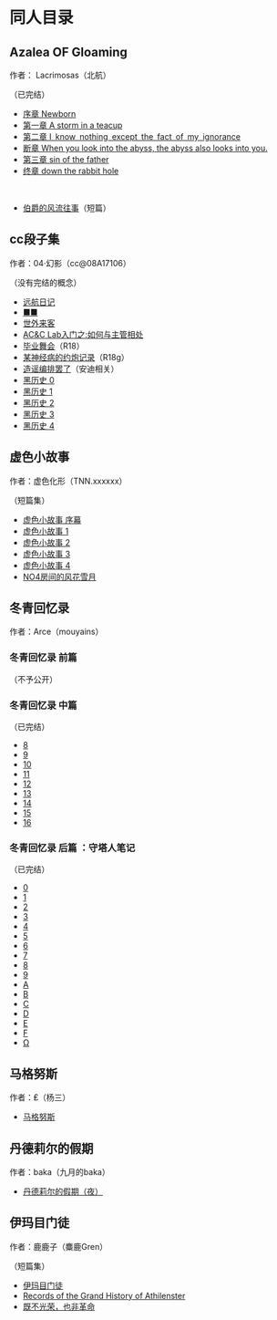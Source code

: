 # 同人目录

## Azalea OF Gloaming  
作者： Lacrimosas（北航）

（已完结）

* [序章 Newborn](./Azalea%20OF%20Gloaming/Azalea_OF_Gloaming_0.md)
* [第一章 A storm in a teacup](./Azalea%20OF%20Gloaming/Azalea_OF_Gloaming_1.md)
* [第二章 I know nothing except the fact of my ignorance](./Azalea%20OF%20Gloaming/Azalea_OF_Gloaming_2.md)
* [断章 When you look into the abyss, the abyss also looks into you.](./Azalea%20OF%20Gloaming/Azalea_OF_Gloaming_2+i.md)
* [第三章  sin of the father](./Azalea%20OF%20Gloaming/Azalea_OF_Gloaming_3.md)
* [终章 down the rabbit hole](./Azalea%20OF%20Gloaming/Azalea_OF_Gloaming_3+i.md)

<br>

* [伯爵的风流往事](./Azalea%20OF%20Gloaming/伯爵的风流往事.md)（短篇）

## cc段子集
作者：04·幻影（cc@08A17106）

（没有完结的概念）

* [远航日记](./cc段子集/远航日记.md)
* [■■](./cc段子集/艾尔文1-04.md)
* [世外来客](./cc段子集/世外来客.md)
* [AC&C Lab入门之:如何与主管相处 ](./cc段子集/ACC_Lab.md)
* [毕业舞会](./cc段子集/毕业舞会.md)（R18）
* [某神经病的约炮记录](./cc段子集/脑洞记录.md)（R18g）
* [造谣编排罢了](./cc段子集/编排.md)（安迪相关）
* [黑历史 0](./cc段子集/黑历史0.md)
* [黑历史 1](./cc段子集/黑历史1.md)
* [黑历史 2](./cc段子集/黑历史2.md)
* [黑历史 3](./cc段子集/黑历史3.md)
* [黑历史 4](./cc段子集/黑历史4.md)

## 虚色小故事
作者：虚色化形（TNN.xxxxxx）

（短篇集）

* [虚色小故事 序幕](./虚色小故事/虚色小故事0.md)
* [虚色小故事 1](./虚色小故事/虚色小故事1.md)
* [虚色小故事 2](./虚色小故事/虚色小故事2.md)
* [虚色小故事 3](./虚色小故事/虚色小故事3.md)
* [虚色小故事 4](./虚色小故事/虚色小故事4.md)
* [NO4房间的风花雪月](./虚色小故事/NO4房间的风花雪月.md)

## 冬青回忆录
作者：Arce（mouyains）

### 冬青回忆录 前篇
（不予公开）

### 冬青回忆录 中篇
（已完结）
* [8](./冬青回忆录/冬青回忆录08.md)
* [9](./冬青回忆录/冬青回忆录09.md)
* [10](./冬青回忆录/冬青回忆录10.md)
* [11](./冬青回忆录/冬青回忆录11.md)
* [12](./冬青回忆录/冬青回忆录12.md)
* [13](./冬青回忆录/冬青回忆录13.md)
* [14](./冬青回忆录/冬青回忆录14.md)
* [15](./冬青回忆录/冬青回忆录15.md)
* [16](./冬青回忆录/冬青回忆录16.md)
  
### 冬青回忆录 后篇 ：守塔人笔记
（已完结）

* [0](./冬青回忆录/守塔人笔记00.md)
* [1](./冬青回忆录/守塔人笔记01.md)
* [2](./冬青回忆录/守塔人笔记02.md)
* [3](./冬青回忆录/守塔人笔记03.md)
* [4](./冬青回忆录/守塔人笔记04.md)
* [5](./冬青回忆录/守塔人笔记05.md)
* [6](./冬青回忆录/守塔人笔记06.md)
* [7](./冬青回忆录/守塔人笔记07.md)
* [8](./冬青回忆录/守塔人笔记08.md)
* [9](./冬青回忆录/守塔人笔记09.md)
* [A](./冬青回忆录/守塔人笔记10.md)
* [B](./冬青回忆录/守塔人笔记11.md)
* [C](./冬青回忆录/守塔人笔记12.md)
* [D](./冬青回忆录/守塔人笔记13.md)
* [E](./冬青回忆录/守塔人笔记14.md)
* [F](./冬青回忆录/守塔人笔记15.md)
* [Ω](./冬青回忆录/守塔人笔记16.md)



## 马格努斯

作者：₤（杨三）

* [马格努斯](./短篇/马格努斯.md)

## 丹德莉尔的假期

作者：baka（九月的baka）

* [丹德莉尔的假期（夜）](./短篇/丹德莉尔的假期.md)

## 伊玛目门徒

作者：鹿鹿子（麋鹿Gren）

（短篇集）

* [伊玛目门徒](./短篇/伊玛目门徒.md)
* [Records of the Grand History of Athilenster](./短篇/Kagemia.md)
* [既不光荣，也非革命](./短篇/既不光荣也非革命.md)